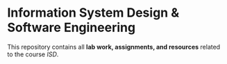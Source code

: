 # Information System Design & Software Engineering  

This repository contains all **lab work, assignments, and resources** related to the course *ISD*.  
